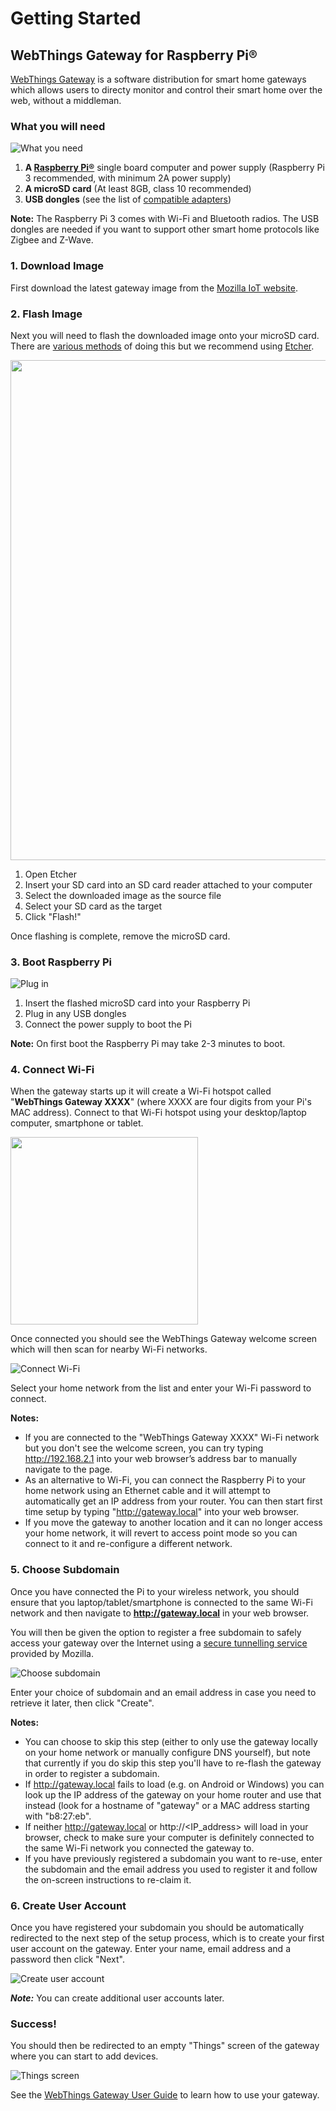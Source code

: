 # Getting Started

## WebThings Gateway for Raspberry Pi®

[WebThings Gateway](https://iot.mozilla.org/gateway/) is a software distribution for smart home gateways which allows users to directy monitor and control their smart home over the web, without a middleman.

### What you will need

![What you need](/images/what_you_need.png)

1. **A [Raspberry Pi®](https://www.raspberrypi.org/products/)** single board computer and power supply (Raspberry Pi 3 recommended, with minimum 2A power supply)
2. **A microSD card** (At least 8GB, class 10 recommended)
3. **USB dongles** (see the list of [compatible adapters](https://github.com/mozilla-iot/wiki/wiki/Supported-Hardware#adapters))

**Note:** The Raspberry Pi 3 comes with Wi-Fi and Bluetooth radios. The USB dongles are needed if you want to support other smart home protocols like Zigbee and Z-Wave.

### 1. Download Image

First download the latest gateway image from the [Mozilla IoT website](https://iot.mozilla.org/gateway/).

### 2. Flash Image

Next you will need to flash the downloaded image onto your microSD card. There are [various methods](https://www.raspberrypi.org/documentation/installation/installing-images/) of doing this but we recommend using [Etcher](https://www.balena.io/etcher/).

<img src="./images/etcher_screenshot.png" width="800">

1. Open Etcher
2. Insert your SD card into an SD card reader attached to your computer
3. Select the downloaded image as the source file
4. Select your SD card as the target
5. Click "Flash!"

Once flashing is complete, remove the microSD card.

### 3. Boot Raspberry Pi

![Plug in](/images/plug_in.png)

1. Insert the flashed microSD card into your Raspberry Pi
2. Plug in any USB dongles
3. Connect the power supply to boot the Pi

**Note:** On first boot the Raspberry Pi may take 2-3 minutes to boot.

### 4. Connect Wi-Fi
When the gateway starts up it will create a Wi-Fi hotspot called "**WebThings Gateway XXXX**" (where XXXX are four digits from your Pi's MAC address). Connect to that Wi-Fi hotspot using your desktop/laptop computer, smartphone or tablet.

<img src="./images/wifi_ssid.png" width="300">

Once connected you should see the WebThings Gateway welcome screen which will then scan for nearby Wi-Fi networks.

![Connect Wi-Fi](/images/connect_wifi.png)

Select your home network from the list and enter your Wi-Fi password to connect.

**Notes:**
* If you are connected to the "WebThings Gateway XXXX" Wi-Fi network but you don't see the welcome screen, you can try typing http://192.168.2.1 into your web browser’s address bar to manually navigate to the page.
* As an alternative to Wi-Fi, you can connect the Raspberry Pi to your home network using an Ethernet cable and it will attempt to automatically get an IP address from your router. You can then start first time setup by typing "http://gateway.local" into your web browser.
* If you move the gateway to another location and it can no longer access your home network, it will revert to access point mode so you can connect to it and re-configure a different network.

### 5. Choose Subdomain

Once you have connected the Pi to your wireless network, you should ensure that you laptop/tablet/smartphone is connected to the same Wi-Fi network and then navigate to **http://gateway.local** in your web browser.

You will then be given the option to register a free subdomain to safely access your gateway over the Internet using a [secure tunnelling service](https://github.com/mozilla-iot/wiki/wiki/Gateway-Remote-Access) provided by Mozilla.

![Choose subdomain](/images/choose_subdomain.png)

Enter your choice of subdomain and an email address in case you need to retrieve it later, then click "Create".


**Notes:**
 * You can choose to skip this step (either to only use the gateway locally on your home network or manually configure DNS yourself), but note that currently if you do skip this step you'll have to re-flash the gateway in order to register a subdomain.
 * If http://gateway.local fails to load (e.g. on Android or Windows) you can look up the IP address of the gateway on your home router and use that instead (look for a hostname of "gateway" or a MAC address starting with "b8:27:eb".
 * If neither http://gateway.local or http://<IP_address> will load in your browser, check to make sure your computer is definitely connected to the same Wi-Fi network you connected the gateway to.
 * If you have previously registered a subdomain you want to re-use, enter the subdomain and the email address you used to register it and follow the on-screen instructions to re-claim it.
 
### 6. Create User Account
Once you have registered your subdomain you should be automatically redirected to the next step of the setup process, which is to create your first user account on the gateway. Enter your name, email address and a password then click "Next".
 
![Create user account](/images/create_user_account.png)
 
***Note:*** You can create additional user accounts later.
 
### Success!
You should then be redirected to an empty "Things" screen of the gateway where you can start to add devices.
 
![Things screen](/images/things_screen.png)
 
See the [WebThings Gateway User Guide](./gateway-user-guide.md) to learn how to use your gateway.
